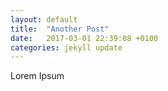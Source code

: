 ```yaml
---
layout: default
title:  "Another Post"
date:   2017-03-01 22:39:08 +0100
categories: jekyll update
---
```


Lorem Ipsum

